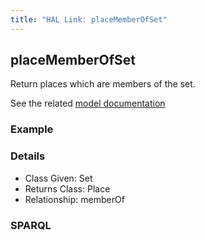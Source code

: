 ```yaml
---
title: "HAL Link: placeMemberOfSet"
---
```


## placeMemberOfSet

Return places which are members of the set.

See the related [model documentation](/model/collection/#features)

### Example




### Details

* Class Given: Set
* Returns Class: Place
* Relationship: memberOf


### SPARQL
```

```

